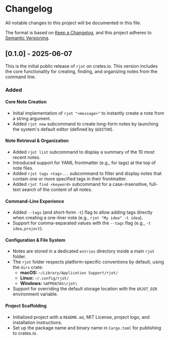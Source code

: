 # Changelog

All notable changes to this project will be documented in this file.

The format is based on [Keep a Changelog](https://keepachangelog.com/en/1.0.0/),
and this project adheres to [Semantic Versioning](https://semver.org/spec/v2.0.0.html).

## [0.1.0] - 2025-06-07

This is the initial public release of `rjot` on crates.io. This version includes the core functionality for creating, finding, and organizing notes from the command line.

### Added

#### Core Note Creation
- Initial implementation of `rjot "<message>"` to instantly create a note from a string argument.
- Added `rjot new` subcommand to create long-form notes by launching the system's default editor (defined by `$EDITOR`).

#### Note Retrieval & Organization
- Added `rjot list` subcommand to display a summary of the 10 most recent notes.
- Introduced support for YAML frontmatter (e.g., for tags) at the top of note files.
- Added `rjot tags <tag>...` subcommand to filter and display notes that contain one or more specified tags in their frontmatter.
- Added `rjot find <keyword>` subcommand for a case-insensitive, full-text search of the content of all notes.

#### Command-Line Experience
- Added `--tags` (and short-form `-t`) flag to allow adding tags directly when creating a one-liner note (e.g., `rjot "My idea" -t idea`).
- Support for comma-separated values with the `--tags` flag (e.g., `-t idea,project`).

#### Configuration & File System
- Notes are stored in a dedicated `entries` directory inside a main `rjot` folder.
- The `rjot` folder respects platform-specific conventions by default, using the `dirs` crate:
  - **macOS:** `~/Library/Application Support/rjot/`
  - **Linux:** `~/.config/rjot/`
  - **Windows:** `%APPDATA%\rjot\`
- Support for overriding the default storage location with the `$RJOT_DIR` environment variable.

#### Project Scaffolding
- Initialized project with a `README.md`, MIT License, project logo, and installation instructions.
- Set up the package name and binary name in `Cargo.toml` for publishing to crates.io.

